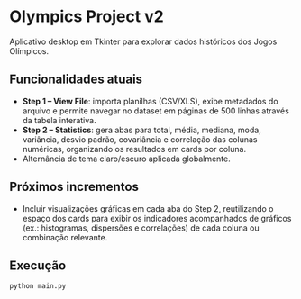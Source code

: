 # Olympics Project v2

Aplicativo desktop em Tkinter para explorar dados históricos dos Jogos Olímpicos.

## Funcionalidades atuais
- **Step 1 – View File**: importa planilhas (CSV/XLS), exibe metadados do arquivo e permite navegar no dataset em páginas de 500 linhas através da tabela interativa.
- **Step 2 – Statistics**: gera abas para total, média, mediana, moda, variância, desvio padrão, covariância e correlação das colunas numéricas, organizando os resultados em cards por coluna.
- Alternância de tema claro/escuro aplicada globalmente.

## Próximos incrementos
- Incluir visualizações gráficas em cada aba do Step 2, reutilizando o espaço dos cards para exibir os indicadores acompanhados de gráficos (ex.: histogramas, dispersões e correlações) de cada coluna ou combinação relevante.

## Execução
```bash
python main.py
```